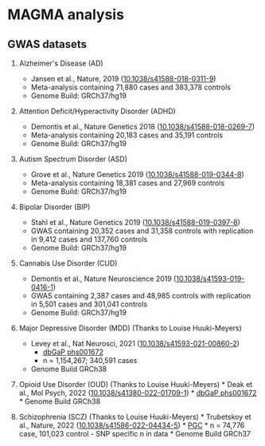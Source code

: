 # MAGMA analysis

## GWAS datasets

1. Alzheimer's Disease (AD)
	* Jansen et al., Nature, 2019 ([10.1038/s41588-018-0311-9](https://doi.org/10.1038/s41588-018-0311-9))
	* Meta-analysis containing 71,880 cases and  383,378 controls
	* Genome Build: GRCh37/hg19

2. Attention Deficit/Hyperactivity Disorder (ADHD)
	* Demontis et al., Nature Genetics 2018 ([10.1038/s41588-018-0269-7](https://doi.org/10.1038/s41588-018-0269-7))
	* Meta-analysis containing 20,183 cases and 35,191 controls
	* Genome Build: GRCh37/hg19

3. Autism Spectrum Disorder (ASD)
	* Grove et al., Nature Genetics 2019 ([10.1038/s41588-019-0344-8](https://doi.org/10.1038/s41588-019-0344-8))
	* Meta-analysis containing 18,381 cases  and 27,969 controls
	* Genome Build: GRCh37/hg19

4. Bipolar Disorder (BIP)
	* Stahl et al., Nature Genetics 2019 ([10.1038/s41588-019-0397-8](https://doi.org/10.1038/s41588-019-0397-8))
	* GWAS containing 20,352 cases and 31,358 controls with replication in 9,412 cases and 137,760 controls
	* Genome Build: GRCh37/hg19

5. Cannabis Use Disorder (CUD)
	* Demontis et al., Nature Neuroscience 2019 ([10.1038/s41593-019-0416-1](https://doi.org/10.1038/s41593-019-0416-1))
	* GWAS containing 2,387 cases and 48,985 controls with replication in 5,501 cases and 301,041 controls
	* Genome Build: GRCh37/hg19

6. Major Depressive Disorder (MDD) (Thanks to Louise Huuki-Meyers)
	* Levey et al., Nat Neurosci, 2021 ([10.1038/s41593-021-00860-2](https://doi.org/10.1038/s41593-021-00860-2))
    	* [dbGaP phs001672](https://www.ncbi.nlm.nih.gov/projects/gap/cgi-bin/study.cgi?study_id=phs001672.v1.p1)
    	* n = 1,154,267; 340,591 cases
	* Genome Build GRCh38

7. Opioid Use Disorder (OUD) (Thanks to Louise Huuki-Meyers)
    	* Deak et al., Mol Psych, 2022 ([10.1038/s41380-022-01709-1](https://doi.org/10.1038/s41380-022-01709-1))
    	* [dbGaP phs001672](https://www.ncbi.nlm.nih.gov/projects/gap/cgi-bin/study.cgi?study_id=phs001672.v1.p1)
    	* Genome Build GRCh38

8. Schizophrenia (SCZ) (Thanks to Louise Huuki-Meyers)
    	* Trubetskoy et al., Nature, 2022 ([10.1038/s41586-022-04434-5](https://doi.org/10.1038/s41586-022-04434-5))
    	* [PGC](https://pgc.unc.edu/for-researchers/download-results/)
    	* n = 74,776 case, 101,023 control - SNP specific n in data
    	* Genome Build GRCh37
